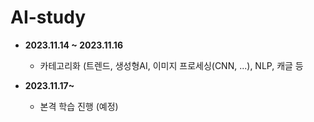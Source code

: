 # AI-study

* **2023.11.14 ~ 2023.11.16**
  * 카테고리화 (트렌드, 생성형AI, 이미지 프로세싱(CNN, ...), NLP, 캐글 등

* **2023.11.17~**
  * 본격 학습 진행 (예정)
